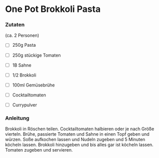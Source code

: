 # One Pot Brokkoli Pasta

### Zutaten
(ca. 2 Personen)

- [ ] 250g Pasta
- [ ] 250g stückige Tomaten
- [ ] 1B Sahne
- [ ] 1/2 Brokkoli
- [ ] 100ml Gemüsebrühe
- [ ] Cocktailtomaten
- [ ] Currypulver


### Anleitung
Brokkoli in Röschen teilen. Cocktailtomaten halbieren oder je nach Größe vierteln.
Brühe, passierte Tomaten und Sahne in einen Topf geben und würzen. 
Soße aufkochen lassen und Nudeln zugeben und 5 Minuten köcheln lassen. 
Brokkoli hinzugeben und bis alles gar ist köcheln lassen. Tomaten zugeben und servieren.

